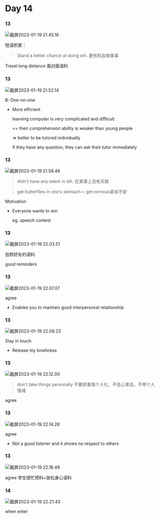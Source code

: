 # Day 14



### 13

![截屏2023-01-19 21.45.16](https://xingqiu-tuchuang-1256524210.cos.ap-shanghai.myqcloud.com/3978/%E6%88%AA%E5%B1%8F2023-01-19%2021.45.16.png)

短语积累：

> Stand a better chance at doing sth. 更有机会做某事

Travel long distance 面对面语料



### 13

![截屏2023-01-19 21.52.14](https://xingqiu-tuchuang-1256524210.cos.ap-shanghai.myqcloud.com/3978/%E6%88%AA%E5%B1%8F2023-01-19%2021.52.14.png)



B: One-on-one

- More efficient

  learning computer is very complicated and difficult

  <= their comprehension ability is weaker than young people

  => better to be tutored individually

  If they have any question, they can ask their tutor immediately







### 13

![截屏2023-01-19 21.58.49](https://xingqiu-tuchuang-1256524210.cos.ap-shanghai.myqcloud.com/3978/%E6%88%AA%E5%B1%8F2023-01-19%2021.58.49.png)



> didn't have any talent in sth. 在某事上没有天赋
>
> get butterflies in one's stomach = get nervous紧张不安

Motivation

- Everyone wants to win

  eg. speech contest

  



### 13

![截屏2023-01-19 22.03.51](https://xingqiu-tuchuang-1256524210.cos.ap-shanghai.myqcloud.com/3978/%E6%88%AA%E5%B1%8F2023-01-19%2022.03.51.png)



拍照好处的语料

good reminders





### 13

![截屏2023-01-19 22.07.07](https://xingqiu-tuchuang-1256524210.cos.ap-shanghai.myqcloud.com/3978/%E6%88%AA%E5%B1%8F2023-01-19%2022.07.07.png)

agree

- Enables you to maintain good interpersonal relationship





### 13

![截屏2023-01-19 22.09.23](https://xingqiu-tuchuang-1256524210.cos.ap-shanghai.myqcloud.com/3978/%E6%88%AA%E5%B1%8F2023-01-19%2022.09.23.png)

Stay in touch

- Release my loneliness



### 13

![截屏2023-01-19 22.12.00](https://xingqiu-tuchuang-1256524210.cos.ap-shanghai.myqcloud.com/3978/%E6%88%AA%E5%B1%8F2023-01-19%2022.12.00.png)

> don't take things personally 不要把事情个人化，不往心里去，不带个人情绪

agree





### 13

![截屏2023-01-19 22.14.28](https://xingqiu-tuchuang-1256524210.cos.ap-shanghai.myqcloud.com/3978/%E6%88%AA%E5%B1%8F2023-01-19%2022.14.28.png)

agree

- Not a good listener and it shows no respect to others





### 13

![截屏2023-01-19 22.18.49](https://xingqiu-tuchuang-1256524210.cos.ap-shanghai.myqcloud.com/3978/%E6%88%AA%E5%B1%8F2023-01-19%2022.18.49.png)

agree 学生很忙预料+放松身心语料





### 14

![截屏2023-01-19 22.21.43](https://xingqiu-tuchuang-1256524210.cos.ap-shanghai.myqcloud.com/3978/%E6%88%AA%E5%B1%8F2023-01-19%2022.21.43.png)



when enter

